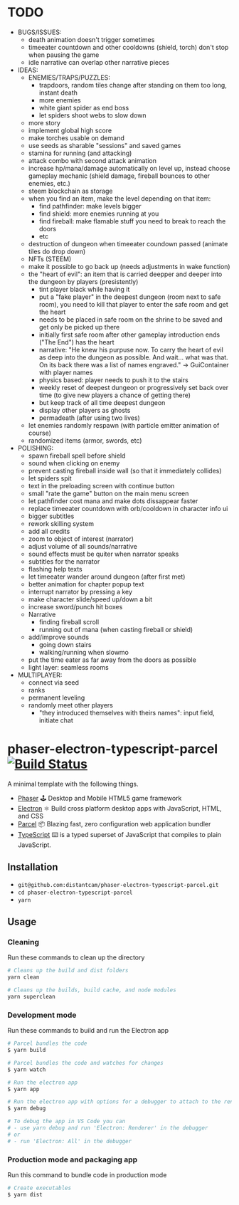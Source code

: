 # TODO

- BUGS/ISSUES:
  - death animation doesn't trigger sometimes
  - timeeater countdown and other cooldowns (shield, torch) don't stop when pausing the game
  - idle narrative can overlap other narrative pieces
- IDEAS:
  - ENEMIES/TRAPS/PUZZLES:
    - trapdoors, random tiles change after standing on them too long, instant death
    - more enemies
    - white giant spider as end boss
    - let spiders shoot webs to slow down
  - more story
  - implement global high score
  - make torches usable on demand
  - use seeds as sharable "sessions" and saved games
  - stamina for running (and attacking)
  - attack combo with second attack animation
  - increase hp/mana/damage automatically on level up, instead choose gameplay mechanic (shield damage, fireball bounces to other enemies, etc.)
  - steem blockchain as storage
  - when you find an item, make the level depending on that item:
    - find pathfinder: make levels bigger
    - find shield: more enemies running at you
    - find fireball: make flamable stuff you need to break to reach the doors
    - etc
  - destruction of dungeon when timeeater coundown passed (animate tiles do drop down)
  - NFTs (STEEM)
  - make it possible to go back up (needs adjustments in wake function)
  - the "heart of evil": an item that is carried deepper and deeper into the dungeon by players (presistently)
    - tint player black while having it
    - put a "fake player" in the deepest dungeon (room next to safe room), you need to kill that player to enter the safe room and get the heart
    - needs to be placed in safe room on the shrine to be saved and get only be picked up there
    - initially first safe room after other gameplay introduction ends ("The End") has the heart
    - narrative: "He knew his purpuse now. To carry the heart of evil as deep into the dungeon as possible.
          And wait... what was that. On its back there was a list of names engraved." -> GuiContainer with player names
    - physics based: player needs to push it to the stairs
    - weekly reset of deepest dungeon or progressively set back over time (to give new players a chance of getting there)
    - but keep track of all time deepest dungeon
    - display other players as ghosts
    - permadeath (after using two lives)
  - let enemies randomly respawn (with particle emitter animation of course)
  - randomized items (armor, swords, etc)
- POLISHING:
  - spawn fireball spell before shield
  - sound when clicking on enemy
  - prevent casting fireball inside wall (so that it immediately collides)
  - let spiders spit
  - text in the preloading screen with continue button
  - small "rate the game" button on the main menu screen
  - let pathfinder cost mana and make dots dissappear faster
  - replace timeeater countdown with orb/cooldown in character info ui
  - bigger subtitles
  - rework skilling system
  - add all credits
  - zoom to object of interest (narrator)
  - adjust volume of all sounds/narrative
  - sound effects must be quiter when narrator speaks
  - subtitles for the narrator
  - flashing help texts
  - let timeeater wander around dungeon (after first met)
  - better animation for chapter popup text
  - interrupt narrator by pressing a key
  - make character slide/speed up/down a bit
  - increase sword/punch hit boxes
  - Narrative
    - finding fireball scroll
    - running out of mana (when casting fireball or shield)
  - add/improve sounds
    - going down stairs
    - walking/running when slowmo
  - put the time eater as far away from the doors as possible
  - light layer: seamless rooms
- MULTIPLAYER:
  - connect via seed
  - ranks
  - permanent leveling
  - randomly meet other players
    - "they introduced themselves with theirs names": input field, initiate chat

# phaser-electron-typescript-parcel [![Build Status](https://travis-ci.org/distantcam/phaser-electron-typescript-parcel.svg?branch=master)](https://travis-ci.org/distantcam/phaser-electron-typescript-parcel)

A minimal template with the following things.

- [Phaser](https://phaser.io/) 🕹️ Desktop and Mobile HTML5 game framework
- [Electron](https://electronjs.org/) ⚛️ Build cross platform desktop apps with JavaScript, HTML, and CSS
- [Parcel](https://github.com/parcel-bundler/parcel) 📦 Blazing fast, zero configuration web application bundler
- [TypeScript](https://www.typescriptlang.org/) ⌨️ is a typed superset of JavaScript that compiles to plain JavaScript.

## Installation

* `git@github.com:distantcam/phaser-electron-typescript-parcel.git`
* `cd phaser-electron-typescript-parcel`
* `yarn`

## Usage

### Cleaning
Run these commands to clean up the directory
``` bash
# Cleans up the build and dist folders
yarn clean

# Cleans up the builds, build cache, and node modules
yarn superclean
```

### Development mode
Run these commands to build and run the Electron app
``` bash
# Parcel bundles the code
$ yarn build

# Parcel bundles the code and watches for changes
$ yarn watch

# Run the electron app
$ yarn app

# Run the electron app with options for a debugger to attach to the render process
$ yarn debug

# To debug the app in VS Code you can
# - use yarn debug and run 'Electron: Renderer' in the debugger
# or
# - run 'Electron: All' in the debugger
```

### Production mode and packaging app
Run this command to bundle code in production mode
``` bash
# Create executables
$ yarn dist
```
